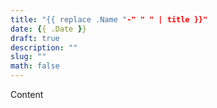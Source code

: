 ```yaml
---
title: "{{ replace .Name "-" " " | title }}"
date: {{ .Date }}
draft: true
description: ""
slug: ""
math: false
---
```


Content
